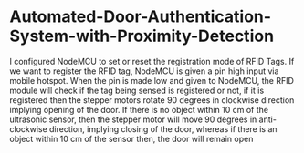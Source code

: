 # Automated-Door-Authentication-System-with-Proximity-Detection
I configured NodeMCU to set or reset the registration mode of RFID Tags. If we want to
register the RFID tag, NodeMCU is given a pin high input via mobile hotspot. When the pin is
made low and given to NodeMCU, the RFID module will check if the tag being sensed is
registered or not, if it is registered then the stepper motors rotate 90 degrees in clockwise
direction implying opening of the door. If there is no object within 10 cm of the ultrasonic sensor,
then the stepper motor will move 90 degrees in anti-clockwise direction, implying closing of the
door, whereas if there is an object within 10 cm of the sensor then, the door will remain open
